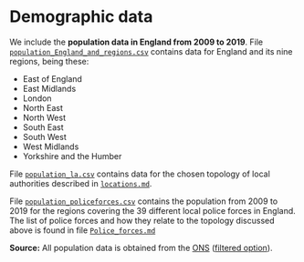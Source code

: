# Demographic data

We include the **population data in England from 2009 to 2019**. File [`population_England_and_regions.csv`](https://github.com/LeonardoCastro/BritishDrugDynamics/tree/master/data/demographic/population_England_and_regions.csv) contains data for England and its nine regions, being these:
- East of England
- East Midlands
- London
- North East
- North West
- South East
- South West
- West Midlands
- Yorkshire and the Humber

File [`population_la.csv`](https://github.com/LeonardoCastro/BritishDrugDynamics/tree/master/data/demographic/population_la.csv) contains data for the chosen topology of local authorities described in [`locations.md`](https://github.com/LeonardoCastro/BritishDrugDynamics/blob/master/tables/Locations.md).

File [`population_policeforces.csv`](https://github.com/LeonardoCastro/BritishDrugDynamics/tree/master/data/demographic/population_policeforces.csv) contains the population from 2009 to 2019 for the regions covering the 39 different local police forces in England. The list of police forces and how they relate to the topology discussed above is found in file [`Police_forces.md`](https://github.com/LeonardoCastro/BritishDrugDynamics/blob/master/tables/Police_forces.md)

**Source:** All population data is obtained from the [ONS](https://www.ons.gov.uk/peoplepopulationandcommunity/populationandmigration/populationestimates/datasets/populationestimatesforukenglandandwalesscotlandandnorthernireland) ([filtered option](https://www.ons.gov.uk/datasets/mid-year-pop-est/editions/time-series/versions/4)).
